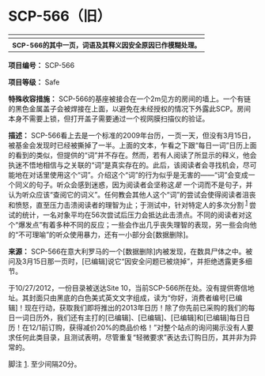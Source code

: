 # SCP-566（旧）
                        


<table class='wiki-content-table'>
 <tr>
  <td colspan='2'
      rowspan='1' />
 </tr>
 <tr>
  <th colspan='2'
      rowspan='1'>
   <sup>SCP-566&#30340;&#20854;&#20013;&#19968;&#39029;&#65292;&#35789;&#35821;&#21450;&#20854;&#37322;&#20041;&#22240;&#23433;&#20840;&#21407;&#22240;&#24050;&#20316;&#27169;&#31946;&#22788;&#29702;&#12290;</sup>
  </th>
 </tr>
</table>

**项目编号：** SCP-566

**项目等级：** Safe

**特殊收容措施：** SCP-566的基座被接合在一个2m见方的房间的墙上。一个有链的黑色金属盖子会被焊接在上面，以避免在未经授权的情况下外露此SCP。房间本身不需要上锁，但打开盖子需要通过一个视网膜扫描仪的验证。

**描述：** SCP-566看上去是一个标准的2009年台历，一页一天，但没有3月15日，被基金会发现时已经被撕掉了一半。上面的文本，乍看之下跟“每日一词”日历上面的看到的类似，但提供的“词”并不存在。然而，若有人阅读了所显示的释义，他会执迷不悟地相信与之关联的“词”是真实存在的。此后，该阅读者会寻找机会，尽可能地在对话里使用这个“词”。介绍这个“词”的行为似乎是无害的——“词”会变成一个同义的句子。听众会感到迷惑，因为阅读者会坚称这*是* 一个词而不是句子，并认为听众应该“查阅它的词义”。任何教会其他人这个“词”的尝试会使得阅读者沮丧和愤怒，直至压力击溃阅读者的理智为止；于测试中，针对特定人的多次分割<sup class='footnoteref'>
 <a shape='rect' class='footnoteref' id='footnoteref-1' href='javascript:;' onclick='WIKIDOT.page.utils.scrollToReference(&apos;footnote-1&apos;)'>1</a>
</sup>尝试的统计，一名对象平均在56次尝试后压力会抵达此击溃点。不同的阅读者对这个“爆发点”有着多种不同的反应；一些会作出几乎丧失理智的表现，另一些会向他的“不可理喻”的听众使用暴力，还有一小部分会[数据删除]。

**来源：** SCP-566在意大利罗马的一个[数据删除]内被发现，在数具尸体之中。被问及3月15日那一页时，[已编辑]说它“因安全问题已被烧掉”，并拒绝透露更多细节。

于10/27/2012，一份目录被送达Site 10，当前SCP-566所在处。没有提供寄信地址。其封面只由黑底的白色美式英文文字组成，读为“你好，消费者编号[已编辑]！现在行动，获取我们即将推出的2013年日历！除了你先前已采购的我们的每日一词日历外，我们还有主打的[已编辑]、[已编辑]、[已编辑]和[已编辑]每日日历！在12/1前订购，获得减价20%的商品价格！”对整个站点的询问揭示没有人要求任何此类目录，且测试表明，尽管重复“轻微要求”表达去订购日历，其并非为异常的。


脚注
<a shape='rect' href='javascript:;' onclick='WIKIDOT.page.utils.scrollToReference(&apos;footnoteref-1&apos;)'>1</a>. 至少间隔20分。


                    